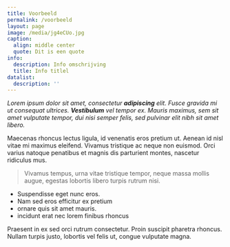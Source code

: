 ```yaml
---
title: Voorbeeld
permalink: /voorbeeld
layout: page
image: /media/jg4eCUo.jpg
caption:
  align: middle center
  quote: Dit is een quote
info:
  description: Info omschrijving
  title: Info titlel
datalist:
  description: ''
---
```

_Lorem ipsum dolor sit amet, consectetur **adipiscing** elit. Fusce gravida mi ut consequat ultrices. **Vestibulum** vel tempor ex.  Mauris maximus, sem sit amet vulputate tempor, dui nisi semper felis, sed pulvinar elit nibh sit amet libero._

Maecenas rhoncus lectus ligula, id venenatis eros pretium ut. Aenean id nisl vitae mi maximus eleifend. Vivamus tristique ac neque non euismod. Orci varius natoque penatibus et magnis dis parturient montes, nascetur ridiculus mus.

> Vivamus tempus, urna vitae tristique tempor, neque massa mollis augue, egestas lobortis libero turpis rutrum nisi.

* Suspendisse eget nunc eros.
* Nam sed eros efficitur ex pretium
* ornare quis sit amet mauris. 
* incidunt erat nec lorem finibus rhoncus

Praesent in ex sed orci rutrum consectetur. Proin suscipit pharetra rhoncus. Nullam turpis justo, lobortis vel felis ut, congue vulputate magna.
